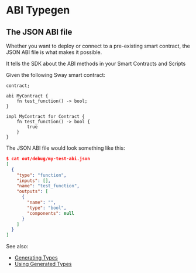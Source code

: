 <script setup>
  import { data } from '../../versions.data'
  const { forc } = data
  const abiUrl = `
    https://fuellabs.github.io/sway/v${forc}/book/sway-program-types/smart_contracts.html#the-abi-declaration
  `
  const contractsUrl = `
    https://fuellabs.github.io/sway/v${forc}/book/sway-program-types/smart_contracts.html
  `
  const scriptsUrl = `
    https://fuellabs.github.io/sway/v${forc}/book/sway-program-types/scripts.html
  `
</script>

# ABI Typegen

## The JSON ABI file

Whether you want to deploy or connect to a pre-existing smart contract, the <a :href="abiUrl" target="_blank" rel="noreferrer">JSON ABI</a> file is what makes it possible.

It tells the SDK about the <a :href="abiUrl" target="_blank" rel="noreferrer">ABI methods</a> in your <a :href="contractsUrl" target="_blank" rel="noreferrer">Smart Contracts</a> and <a :href="scriptsUrl" target="_blank" rel="noreferrer">Scripts</a>

Given the following Sway smart contract:

<!-- TODO: stop using hardcoded snippets -->

```rust:line-numbers
contract;

abi MyContract {
    fn test_function() -> bool;
}

impl MyContract for Contract {
    fn test_function() -> bool {
        true
    }
}
```

The JSON ABI file would look something like this:

```json
$ cat out/debug/my-test-abi.json
[
  {
    "type": "function",
    "inputs": [],
    "name": "test_function",
    "outputs": [
      {
        "name": "",
        "type": "bool",
        "components": null
      }
    ]
  }
]
```

See also:

- [Generating Types](./generating-types-from-abi.md)
- [Using Generated Types](./using-generated-types.md)

